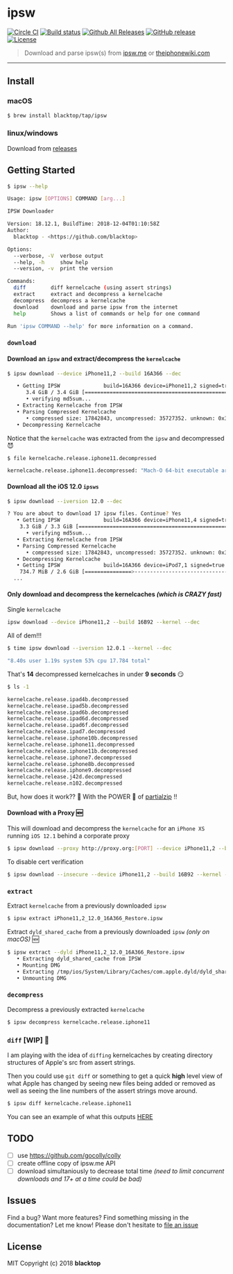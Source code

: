 # ipsw

[![Circle CI](https://circleci.com/gh/blacktop/ipsw.png?style=shield)](https://circleci.com/gh/blacktop/ipsw) [![Build status](https://ci.appveyor.com/api/projects/status/jcx0faojt820p5w4?svg=true)](https://ci.appveyor.com/project/blacktop/ipsw)
[![Github All Releases](https://img.shields.io/github/downloads/blacktop/ipsw/total.svg)](https://github.com/blacktop/ipsw/releases/latest) [![GitHub release](https://img.shields.io/github/release/blacktop/ipsw.svg)](https://github.com/blacktop/ipsw/releases) [![License](http://img.shields.io/:license-mit-blue.svg)](http://doge.mit-license.org)

> Download and parse ipsw(s) from [ipsw.me](https://ipsw.me) or [theiphonewiki.com](https://theiphonewiki.com)

---

## Install

### macOS

```bash
$ brew install blacktop/tap/ipsw
```

### linux/windows

Download from [releases](https://github.com/blacktop/ipsw/releases/latest)

## Getting Started

```bash
$ ipsw --help

Usage: ipsw [OPTIONS] COMMAND [arg...]

IPSW Downloader

Version: 18.12.1, BuildTime: 2018-12-04T01:10:58Z
Author:
  blacktop - <https://github.com/blacktop>

Options:
  --verbose, -V  verbose output
  --help, -h     show help
  --version, -v  print the version

Commands:
  diff        diff kernelcache (using assert strings)
  extract     extract and decompress a kernelcache
  decompress  decompress a kernelcache
  download    download and parse ipsw from the internet
  help        Shows a list of commands or help for one command

Run 'ipsw COMMAND --help' for more information on a command.
```

### `download`

#### Download an `ipsw` and extract/decompress the `kernelcache`

```bash
$ ipsw download --device iPhone11,2 --build 16A366 --dec

   • Getting IPSW              build=16A366 device=iPhone11,2 signed=true version=12.0
      3.4 GiB / 3.4 GiB [==========================================================| 00:00 ] 79.08 MiB/s
      • verifying md5sum...
   • Extracting Kernelcache from IPSW
   • Parsing Compressed Kernelcache
      • compressed size: 17842843, uncompressed: 35727352. unknown: 0x3f9543fd, unknown 1: 0x1
   • Decompressing Kernelcache
```

Notice that the `kernelcache` was extracted from the `ipsw` and decompressed :smiling_imp:

```bash
$ file kernelcache.release.iphone11.decompressed

kernelcache.release.iphone11.decompressed: "Mach-O 64-bit executable arm64"
```

#### Download all the iOS 12.0 `ipsws`

```bash
$ ipsw download --iversion 12.0 --dec

? You are about to download 17 ipsw files. Continue? Yes
   • Getting IPSW              build=16A366 device=iPhone11,4 signed=true version=12.0
    3.3 GiB / 3.3 GiB [==========================================================| 00:00 ] 59.03 MiB/s
      • verifying md5sum...
   • Extracting Kernelcache from IPSW
   • Parsing Compressed Kernelcache
      • compressed size: 17842843, uncompressed: 35727352. unknown: 0x3f9543fd, unknown 1: 0x1
   • Decompressing Kernelcache
   • Getting IPSW              build=16A366 device=iPod7,1 signed=true version=12.0
    734.7 MiB / 2.6 GiB [===============>------------------------------------------| 00:57 ] 44.84 MiB/s
  ...
```

#### Only download and decompress the kernelcaches _(which is CRAZY fast)_

Single `kernelcache`

```bash
ipsw download --device iPhone11,2 --build 16B92 --kernel --dec
```

All of dem!!!

```bash
$ time ipsw download --iversion 12.0.1 --kernel --dec

"8.40s user 1.19s system 53% cpu 17.784 total"
```

That's **14** decompressed kernelcaches in under **9 seconds** :smirk:

```bash
$ ls -1

kernelcache.release.ipad4b.decompressed
kernelcache.release.ipad5b.decompressed
kernelcache.release.ipad6b.decompressed
kernelcache.release.ipad6d.decompressed
kernelcache.release.ipad6f.decompressed
kernelcache.release.ipad7.decompressed
kernelcache.release.iphone10b.decompressed
kernelcache.release.iphone11.decompressed
kernelcache.release.iphone11b.decompressed
kernelcache.release.iphone7.decompressed
kernelcache.release.iphone8b.decompressed
kernelcache.release.iphone9.decompressed
kernelcache.release.j42d.decompressed
kernelcache.release.n102.decompressed
```

But, how does it work?? 🤔 With the POWER :muscle: of [partialzip](https://github.com/blacktop/partialzip) !!

#### Download with a Proxy :new:

This will download and decompress the `kernelcache` for an `iPhone XS` running `iOS 12.1` behind a corporate proxy

```bash
$ ipsw download --proxy http://proxy.org:[PORT] --device iPhone11,2 --build 16B92 --kernel --dec
```

To disable cert verification

```bash
$ ipsw download --insecure --device iPhone11,2 --build 16B92 --kernel --dec
```

### `extract`

Extract `kernelcache` from a previously downloaded `ipsw`

```bash
$ ipsw extract iPhone11,2_12.0_16A366_Restore.ipsw
```

Extract `dyld_shared_cache` from a previously downloaded `ipsw` _(only on macOS)_ :new:

```bash
$ ipsw extract --dyld iPhone11,2_12.0_16A366_Restore.ipsw
   • Extracting dyld_shared_cache from IPSW
   • Mounting DMG
   • Extracting /tmp/ios/System/Library/Caches/com.apple.dyld/dyld_shared_cache_arm64e to dyld_shared_cache
   • Unmounting DMG
```

### `decompress`

Decompress a previously extracted `kernelcache`

```bash
$ ipsw decompress kernelcache.release.iphone11
```

### `diff` [WIP] :construction:

I am playing with the idea of `diffing` kernelcaches by creating directory structures of Apple's src from assert strings.

Then you could use `git diff` or something to get a quick **high** level view of what Apple has changed by seeing new files being added or removed as well as seeing the line numbers of the assert strings move around.

```bash
$ ipsw diff kernelcache.release.iphone11
```

You can see an example of what this outputs [HERE](https://github.com/blacktop/ipsw/tree/master/diff/Library/Caches/com.apple.xbs/Sources)

## TODO

- [ ] use https://github.com/gocolly/colly
- [ ] create offline copy of ipsw.me API
- [ ] download simultaniously to decrease total time _(need to limit concurrent downloads and 17+ at a time could be bad)_

## Issues

Find a bug? Want more features? Find something missing in the documentation? Let me know! Please don't hesitate to [file an issue](https://github.com/blacktop/ipsw/issues/new)

## License

MIT Copyright (c) 2018 **blacktop**
